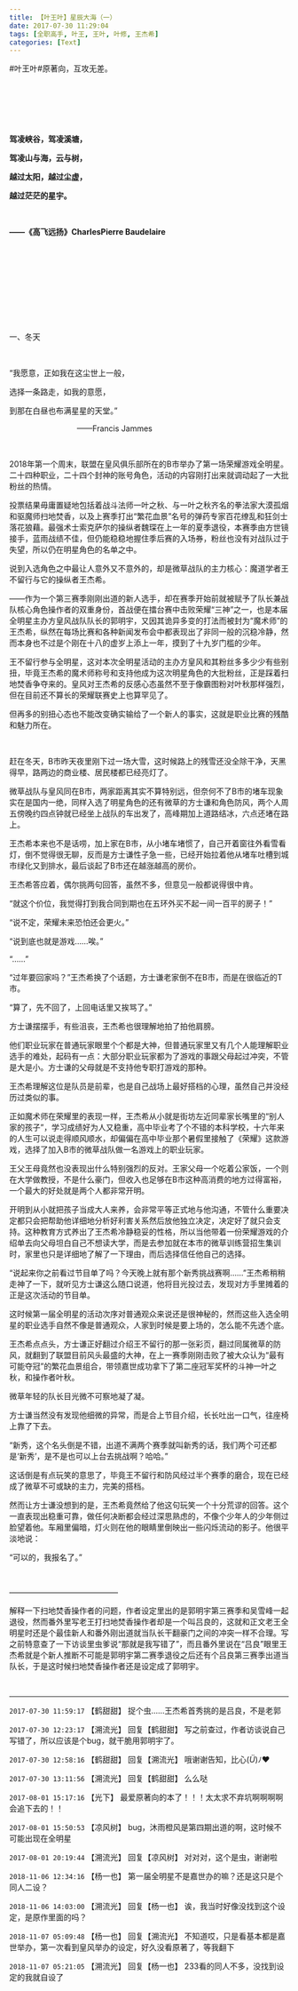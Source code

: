 ```yaml
---
title: 【叶王叶】星辰大海（一）
date: 2017-07-30 11:29:04
tags: [全职高手, 叶王, 王叶, 叶修, 王杰希]
categories: [Text]
---
```


<p dir="ltr"  >#叶王叶#原著向，互攻无差。</p> 
<p dir="ltr"  >&nbsp;</p> 
<p dir="ltr"  >&nbsp;</p> 
<p dir="ltr"  >&nbsp;</p> 
<p dir="ltr"  ><b>驾凌峡谷，驾凌溪塘，</b></p> 
<p dir="ltr"  ><b>驾凌山与海，云与树，</b></p> 
<p dir="ltr"  ><b>越过太阳，越过尘虚，</b></p> 
<p dir="ltr"  ><b>越过茫茫的星宇。</b></p> 
<p dir="ltr"  ><b>&nbsp;</b></p> 
<p dir="ltr"  ><b>——《高飞远扬》CharlesPierre Baudelaire</b></p> 
<p dir="ltr"  >&nbsp;</p> 
<p dir="ltr"  >&nbsp;</p> 
<p dir="ltr"  >&nbsp;</p> 
<p dir="ltr"  >&nbsp;</p> 
<p dir="ltr"  >&nbsp;</p> 
<p dir="ltr"  >一、冬天</p> 
<p dir="ltr"  >&nbsp;</p> 
<p dir="ltr"  >“我愿意，正如我在这尘世上一般，</p> 
<p dir="ltr"  >选择一条路走，如我的意愿，</p> 
<p dir="ltr"  >到那在白昼也布满星星的天堂。”</p> 
<p dir="ltr"  >&nbsp;&nbsp;&nbsp;&nbsp;&nbsp;&nbsp;&nbsp;&nbsp;&nbsp;&nbsp;&nbsp;&nbsp;&nbsp;&nbsp;&nbsp;&nbsp;&nbsp;&nbsp;&nbsp;&nbsp;&nbsp;&nbsp;&nbsp;&nbsp;&nbsp;&nbsp;&nbsp;&nbsp;&nbsp;&nbsp;&nbsp;——Francis Jammes</p> 
<p dir="ltr"  >&nbsp;</p> 
<p dir="ltr"  >2018年第一个周末，联盟在皇风俱乐部所在的B市举办了第一场荣耀游戏全明星。二十四种职业，二十四个封神的账号角色，活动的内容刚打出来就调动起了一大批粉丝的热情。</p> 
<p dir="ltr"  >投票结果毋庸置疑地包括着战斗法师一叶之秋、与一叶之秋齐名的拳法家大漠孤烟和驱魔师扫地焚香，以及上赛季打出“繁花血景”名号的弹药专家百花缭乱和狂剑士落花狼藉。最强术士索克萨尔的操纵者魏琛在上一年的夏季退役，本赛季由方世镜接手，蓝雨战绩不佳，但仍能稳稳地握住季后赛的入场券，粉丝也没有对战队过于失望，所以仍在明星角色的名单之中。</p> 
<p dir="ltr"  >说到入选角色之中最让人意外又不意外的，却是微草战队的主力核心：魔道学者王不留行与它的操纵者王杰希。</p> 
<p dir="ltr"  >——作为一个第三赛季刚刚出道的新人选手，却在赛季开始前就被赋予了队长兼战队核心角色操作者的双重身份，首战便在擂台赛中击败荣耀“三神”之一，也是本届全明星主办方皇风战队队长的郭明宇，又因其诡异多变的打法而被封为“魔术师”的王杰希，纵然在每场比赛和各种新闻发布会中都表现出了非同一般的沉稳冷静，然而本身也不过是个刚在十八的虚岁上添上一年，摸到了十九岁门槛的少年。</p> 
<p dir="ltr"  >王不留行参与全明星，这对本次全明星活动的主办方皇风和其粉丝多多少少有些别扭，毕竟王杰希的魔术师称号和支持他成为这次明星角色的大批粉丝，正是踩着扫地焚香争夺来的。皇风对王杰希的反感心态虽然不至于像霸图粉对叶秋那样强烈，但在目前还不算长的荣耀联赛史上也算罕见了。</p> 
<p dir="ltr"  >但再多的别扭心态也不能改变确实输给了一个新人的事实，这就是职业比赛的残酷和魅力所在。</p> 
<p dir="ltr"  >&nbsp;</p> 
<p dir="ltr"  >赶在冬天，B市昨天夜里刚下过一场大雪，这时候路上的残雪还没全除干净，天黑得早，路两边的商业楼、居民楼都已经亮灯了。</p> 
<p dir="ltr"  >微草战队与皇风同在B市，两家距离其实不算特别远，但奈何不了B市的堵车现象实在是国内一绝，同样入选了明星角色的还有微草的方士谦和角色防风，两个人周五傍晚约四点钟就已经坐上战队的车出发了，高峰期加上道路结冰，六点还堵在路上。</p> 
<p dir="ltr"  >王杰希本来也不是话唠，加上家在B市，从小堵车堵惯了，自己开着窗往外看雪看灯，倒不觉得很无聊，反而是方士谦性子急一些，已经开始拉着他从堵车吐槽到城市绿化又到排水，最后谈起了B市还在越涨越高的房价。</p> 
<p dir="ltr"  >王杰希答应着，偶尔挑两句回答，虽然不多，但意见一般都说得很中肯。</p> 
<p dir="ltr"  >“就这个价位，我觉得打到我合同到期也在五环外买不起一间一百平的房子！”</p> 
<p dir="ltr"  >“说不定，荣耀未来恐怕还会更火。”</p> 
<p dir="ltr"  >“说到底也就是游戏……唉。”</p> 
<p dir="ltr"  >“……”</p> 
<p dir="ltr"  >“过年要回家吗？”王杰希换了个话题，方士谦老家倒不在B市，而是在很临近的T市。</p> 
<p dir="ltr"  >“算了，先不回了，上回电话里又挨骂了。”</p> 
<p dir="ltr"  >方士谦摆摆手，有些沮丧，王杰希也很理解地拍了拍他肩膀。</p> 
<p dir="ltr"  >他们职业玩家在普通玩家眼里个个都是大神，但普通玩家里又有几个人能理解职业选手的难处，起码有一点：大部分职业玩家都为了游戏的事跟父母起过冲突，不管是大是小。方士谦的父母就是不支持他专职打游戏的那种。</p> 
<p dir="ltr"  >王杰希理解这位是队员是前辈，也是自己战场上最好搭档的心理，虽然自己并没经历过类似的事。</p> 
<p dir="ltr"  >正如魔术师在荣耀里的表现一样，王杰希从小就是街坊左近同辈家长嘴里的“别人家的孩子”，学习成绩好为人又稳重，高中毕业考了个不错的本科学校，十六年来的人生可以说走得顺风顺水，却偏偏在高中毕业那个暑假里接触了《荣耀》这款游戏，选择了加入B市的微草战队做一名游戏上的职业玩家。</p> 
<p dir="ltr"  >王父王母竟然也没表现出什么特别强烈的反对。王家父母一个吃着公家饭，一个则在大学做教授，不是什么豪门，但收入也足够在B市这种高消费的地方过得富裕，一个最大的好处就是两个人都非常开明。</p> 
<p dir="ltr"  >开明到从小就把孩子当成大人来养，会非常平等正式地与他沟通，不管什么重要决定都只会把帮助他详细地分析好利害关系然后放他独立决定，决定好了就只会支持。这种教育方式养出了王杰希冷静稳妥的性格，所以当他带着一份荣耀游戏的介绍单去向父母坦白自己不想读大学，而是去参加就在本市的微草训练营招生集训时，家里也只是详细地了解了一下理由，而后选择信任他自己的选择。</p> 
<p dir="ltr"  >“说起来你之前看过节目单了吗？今天晚上就有那个新秀挑战赛啊……”王杰希稍稍走神了一下，就听见方士谦这么随口说道，他将目光投过去，发现对方手里摊着的正是这次活动的节目单。</p> 
<p dir="ltr"  >这时候第一届全明星的活动次序对普通观众来说还是很神秘的，然而这些入选全明星的职业选手自然不像是普通观众，人家到时候是要上场的，怎么能不先透个底。</p> 
<p dir="ltr"  >王杰希点点头，方士谦正好翻过介绍王不留行的那一张彩页，翻过同属微草的防风，就翻到了联盟目前风头最盛的大神，在上一赛季刚刚击败了被大众认为“最有可能夺冠”的繁花血景组合，带领嘉世成功拿下了第二座冠军奖杯的斗神一叶之秋，和操作者叶秋。</p> 
<p dir="ltr"  >微草年轻的队长目光微不可察地凝了凝。</p> 
<p dir="ltr"  >方士谦当然没有发现他细微的异常，而是合上节目介绍，长长吐出一口气，往座椅上靠了下去。</p> 
<p dir="ltr"  >“新秀，这个名头倒是不错，出道不满两个赛季就叫新秀的话，我们两个可还都是‘新秀’，是不是也可以上台去挑战啊？哈哈。”</p> 
<p dir="ltr"  >这话倒是有点玩笑的意思了，毕竟王不留行和防风经过半个赛季的磨合，现在已经成了微草不可或缺的主力，完美的搭档。</p> 
<p dir="ltr"  >然而让方士谦没想到的是，王杰希竟然给了他这句玩笑一个十分荒谬的回答。这个一直表现出稳重可靠，做任何决断都会经过深思熟虑的，不像个少年人的少年侧过脸望着他。车厢里偏暗，灯火则在他的眼睛里倒映出一些闪烁流动的影子。他很平淡地说：</p> 
<p dir="ltr"  >“可以的，我报名了。”</p> 
<p dir="ltr"  >&nbsp;</p> 
<p dir="ltr"  >——————————————</p> 
<p dir="ltr"  >解释一下扫地焚香操作者的问题，作者设定里出的是郭明宇第三赛季和吴雪峰一起退役，然而番外里写老王打扫地焚香操作者却是一个叫吕良的，这就和正文老王全明星时还是个最佳新人和番外刚出道就当队长干翻豪门之间的冲突一样不合理。写之前特意查了一下访谈里虫爹说“那就是我写错了”，而且番外里说在“吕良”眼里王杰希就是个新人推断不可能是郭明宇第二赛季退役之后还有个吕良第三赛季出道当队长，于是这时候扫地焚香操作者还是设定成了郭明宇。</p> 
<p dir="ltr"  >&nbsp;</p>

<!-- more -->

---

`2017-07-30 11:59:17` 【鹤甜甜】 捉个虫……王杰希首秀挑的是吕良，不是老郭

`2017-07-30 12:23:17` 【溯流光】 回复【鹤甜甜】 写之前查过，作者访谈说自己写错了，所以应该是个bug，就干脆用郭明宇了。

`2017-07-30 12:58:16` 【鹤甜甜】 回复【溯流光】 哦谢谢告知，比心(*Ü*)ﾉ❤

`2017-07-30 13:11:56` 【溯流光】 回复【鹤甜甜】 么么哒

`2017-08-01 15:17:16` 【光下】 最爱原著向的本了！！！太太求不弃坑啊啊啊啊会追下去的！！

`2017-08-01 15:50:53` 【凉风树】 bug，沐雨橙风是第四期出道的啊，这时候不可能出现在全明星

`2017-08-01 20:19:44` 【溯流光】 回复【凉风树】 对对对，这个是虫，谢谢啦

`2018-11-06 12:34:16` 【杨一也】 第一届全明星不是嘉世办的嘛？还是这只是个同人二设？

`2018-11-06 14:03:00` 【溯流光】 回复【杨一也】 诶，我当时好像没找到这个设定，是原作里面的吗？

`2018-11-07 05:09:48` 【杨一也】 回复【溯流光】 不知道哎，只是看基本都是嘉世举办，第一次看到皇风举办的设定，好久没看原著了，等我翻下

`2018-11-07 05:21:05` 【溯流光】 回复【杨一也】 233看的同人不多，没找到设定的我就自设了

